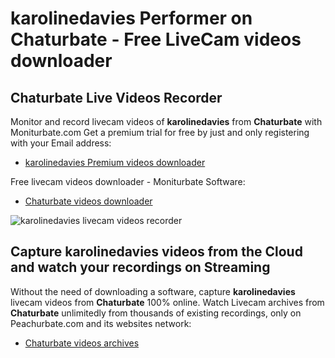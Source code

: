 # karolinedavies Performer on Chaturbate - Free LiveCam videos downloader

## Chaturbate Live Videos Recorder

Monitor and record livecam videos of **karolinedavies** from **Chaturbate** with Moniturbate.com
Get a premium trial for free by just and only registering with your Email address:
* [karolinedavies Premium videos downloader](https://moniturbate.com/request-demo-licence-key.html)

Free livecam videos downloader - Moniturbate Software:
* [Chaturbate videos downloader](https://moniturbate.com/moniturbate-download-software.html)

![karolinedavies livecam videos recorder](https://peachurnet.com/templates/moniturbate-software.png)


## Capture karolinedavies videos from the Cloud and watch your recordings on Streaming

Without the need of downloading a software, capture **karolinedavies** livecam videos from **Chaturbate** 100% online.
Watch Livecam archives from **Chaturbate** unlimitedly from thousands of existing recordings, only on Peachurbate.com and its websites network:
* [Chaturbate videos archives](https://peachurnet.com/)